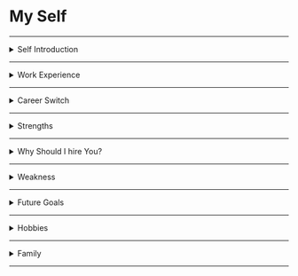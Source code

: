 # My Self

---

<details>
<summary>Self Introduction</summary>

### Self Introduction

First of all,
Thank you, sir, for giving me this opportunity to introduce myself.

well,
##### `Bio`
I'm Praveen Ande.

I am from Dr. B. R. Ambedkar Konaseema district in Andhra Pradesh state, currently I am in Hyderabad.

I have completed my B.Tech in the stream of **Mechanical Engineering** from *SRINIVASA INSTITUTE OF ENGINEERING & TECHNOLOGY* Amalapuram.

##### `My Journey`
After My Graduation, I worked at __JAY ENGINEERING WORKS__ company in Chennai as a Quality Control Engineer & CNC Programmer.  

I have a strong interest in learning programming languages, so I completed an __Industry Ready Certification__ course in Full-stack Development with __MERN__ specialization from __Nxtwave__.  

##### `Skills`

During my full-stack training, I learned various technologies:

On the **Frontend** side, I learned `HTML`, `CSS`, `Bootstrap`, `JavaScript`, and `React`.

On the **Backend** side, I acquired knowledge on `Node.js`, `Express.js`, and `Python`.

On the **Database** side, I learned `SQLite` database.

I also gained some experience in using Git and GitHub for version control.

So I have hands-on experience on MERN stack technologies,

##### `Projects`

During my fullstack training I have built many  __static__, __Responsive__ and __Dynamic__ websites.  
I developed __Todo Application__ with Javascript and also created __Wikipedia Search Application__ using `Javascript` and `API calls`.

I have built __Instashare__ React Application, It is almost like Instagram clone. For this project I used `Functional components with React Hooks`, `API calls` and `Cookies Storage`.

currently I am learning `MongoDB` database...

##### Achievements
My achievement is that I recently participated in 100-days code challenge and successfully completed that challenge.

During that challenge, I consistently updated my learning progress of coding every day for 100 days on __LinkedIn__.

As a result,  I received a certificate from __Nxtwave__.

This is all about me sir.

If you want to know more about me, I am very happy to share with you.

Thank you sir.

</details>

---

<details>
<summary>Work Experience</summary>

### Work Experience

##### Non-IT
After My Graduation, I worked at __JAY ENGINEERING WORKS__ company in Chennai as a Quality Control Engineer & CNC Programmer.   
In this role, I handled CNC machines and Control the dimensions of machining parts by modifying the CNC programs.

I worked in Mechanical Industry nearly 2 1/2 years.  

##### IT
I have also IT experience from last 1 year. 
During my fullstack training I did many __static__, __responsive__ and __Dynamic__ websites in CCBP.

</details>

---

<details>
<summary>Career Switch</summary>

### Career Switch
Actually, I realized that there is  more growth in IT field.
So, I took full-stack trainning from __Nxtwave__.

I improved my logical thinking & problem solving skills through Python.  

During my full-stack training, I really enjoyed learning these technologies and developing websites and projects. 

This experience gave a lot of confidence then I fixed that IT field is the right field for me.
That's why I want to switch my career to IT field.

</details>

---

<details>
<summary>Strengths</summary>

### Strengths 

I have good Problem-solving skills.  
Instead of spending time worrying about the problem, I try to understand the root cause of the problem and then try to solve it.

In my previous company I solved many problems.

Actually, I am very friendly and I can collaborate with people and be a good team player.

</details>

---

<details>
<summary>Why Should I hire You?</summary>

### Hire 

I'm confident that with my strengths, I can fulfill my responsibilities as an employee in your company.
</details>

---

<details>
<summary>Weakness</summary>

### Weakness 
I get sad sometimes when my plans don't work. 

</details>

---

<details>
<summary>Future Goals</summary>

### Feature Goals 

##### Short-term goal
I want to become an expert in my role at your company.

##### Long-term
I want to contribute to the your company's growth.

</details>

---

<details>
<summary>Hobbies</summary>

### Hobbies

* I am spending my free time with my sister's kids.
 
* Actually, I try to learn something new.
I followed many technology related channels on youtube.  
My Favorite youtube channel is __Akshay Saini__ youtube channel.
He has good knowledge in Javascript.

</details>

---

<details>
<summary>Family</summary>

### Family

My father is a farmer.
My mother is a housewife.

I have two siblings, My both elder sisters are married.

</details>

---
